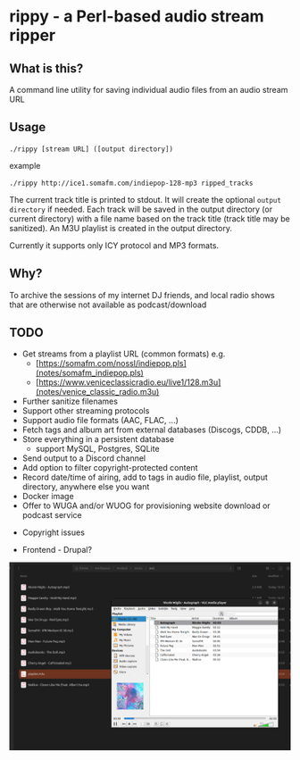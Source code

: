 # rippy - a Perl-based audio stream ripper

## What is this?
A command line utility for saving individual audio files from an audio stream URL

## Usage
```
./rippy [stream URL] ([output directory])
```
example
```
./rippy http://ice1.somafm.com/indiepop-128-mp3 ripped_tracks
```

The current track title is printed to stdout. It will create the optional ```output directory``` if needed.
Each track will be saved in the output directory (or current directory) with a file name based on the track title (track title may be sanitized).
An M3U playlist is created in the output directory.

Currently it supports only ICY protocol and MP3 formats.

## Why?
To archive the sessions of my internet DJ friends, and local radio shows that are otherwise not available as podcast/download 

## TODO
* Get streams from a playlist URL (common formats) e.g.
  - [https://somafm.com/nossl/indiepop.pls](notes/somafm_indiepop.pls)
  - [https://www.veniceclassicradio.eu/live1/128.m3u](notes/venice_classic_radio.m3u)
* Further sanitize filenames
* Support other streaming protocols
* Support audio file formats (AAC, FLAC, ...)
* Fetch tags and album art from external databases (Discogs, CDDB, ...)
* Store everything in a persistent database
  - support MySQL, Postgres, SQLite
* Send output to a Discord channel
* Add option to filter copyright-protected content
* Record date/time of airing, add to tags in audio file, playlist, output directory, anywhere else you want
* Docker image
* Offer to WUGA and/or WUOG for provisioning website download or podcast service
 - Copyright issues
* Frontend - Drupal?

![screenshot of the playlist opened with VLC](screenshot.png)


